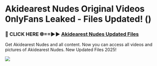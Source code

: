 # Akidearest Nudes Original Videos 0nlyFans Leaked - Files Updated! ()

<h3>🔴 CLICK HERE 🌐==►► <a href="https://tinyurl.com/2p9ay9w9" rel="nofollow">Akidearest Nudes Updated Files</a></h3>

Get Akidearest Nudes and all content. Now you can access all videos and pictures of Akidearest Nudes. New Updated Files 2025!

[![](https://i.imgur.com/KQgVmj3.gif)](https://tinyurl.com/2p9ay9w9)
